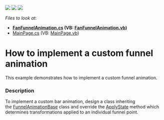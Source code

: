<!-- default badges list -->
![](https://img.shields.io/endpoint?url=https://codecentral.devexpress.com/api/v1/VersionRange/128574813/22.2.2%2B)
[![](https://img.shields.io/badge/Open_in_DevExpress_Support_Center-FF7200?style=flat-square&logo=DevExpress&logoColor=white)](https://supportcenter.devexpress.com/ticket/details/T430171)
[![](https://img.shields.io/badge/📖_How_to_use_DevExpress_Examples-e9f6fc?style=flat-square)](https://docs.devexpress.com/GeneralInformation/403183)
<!-- default badges end -->
<!-- default file list -->
*Files to look at*:

* **[FanFunnelAnimation.cs](./CS/AnimationExample/FanFunnelAnimation.cs) (VB: [FanFunnelAnimation.vb](./VB/AnimationExample/FanFunnelAnimation.vb))**
* [MainPage.cs](./CS/AnimationExample/MainPage.cs) (VB: [MainPage.vb](./VB/AnimationExample/MainPage.vb))
<!-- default file list end -->
# How to implement a custom funnel animation


This example demonstrates how to implement a custom funnel animation.


<h3>Description</h3>

To implement a custom bar animation, design a class inheriting the&nbsp;<a href="https://documentation.devexpress.com/#CoreLibraries/clsDevExpressXtraChartsFunnelAnimationBasetopic">FunnelAnimationBase</a>&nbsp;class and override&nbsp;the&nbsp;<a href="https://documentation.devexpress.com/#CoreLibraries/DevExpressXtraChartsFunnelAnimationBase_ApplyStatetopic">ApplyState</a>&nbsp;method&nbsp;which determines transformations applied to an individual funnel point.

<br/>


